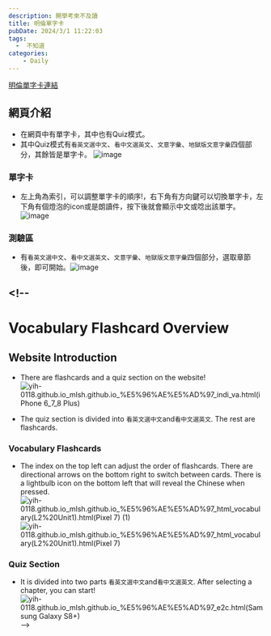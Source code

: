 ```yaml
---
description: 開學考來不及讀
title: 明倫單字卡
pubDate: 2024/3/1 11:22:03
tags:
  -  不知道
categories:
    - Daily
---
```


[明倫單字卡連結](https://mlsh-vocabulary.web.app/)

## 網頁介紹

- 在網頁中有單字卡，其中也有Quiz模式。
- 其中Quiz模式有`看英文選中文`、`看中文選英文`、`文意字彙`、`地獄版文意字彙`四個部分，其餘皆是單字卡。
  ![image](https://hackmd.io/_uploads/BJyLJCs1A.png)

### 單字卡

- 左上角為索引，可以調整單字卡的順序!，右下角有方向鍵可以切換單字卡，左下角有個燈泡的icon或是朗讀件，按下後就會顯示中文或唸出該單字。![image](https://hackmd.io/_uploads/HJkB1CoJR.png)

### 測驗區

- 有`看英文選中文`、`看中文選英文`、`文意字彙`、`地獄版文意字彙`四個部分，選取章節後，即可開始。![image](https://hackmd.io/_uploads/ByFtyCsJ0.png)

## <!--

# Vocabulary Flashcard Overview

## Website Introduction

- There are flashcards and a quiz section on the website!![yih-0118.github.io_mlsh.github.io_%E5%96%AE%E5%AD%97_indi_va.html(iPhone 6_7_8 Plus)](https://hackmd.io/_uploads/BysPkA036.png)

- The quiz section is divided into `看英文選中文`and`看中文選英文`. The rest are flashcards.

### Vocabulary Flashcards

- The index on the top left can adjust the order of flashcards. There are directional arrows on the bottom right to switch between cards. There is a lightbulb icon on the bottom left that will reveal the Chinese when pressed. ![yih-0118.github.io_mlsh.github.io_%E5%96%AE%E5%AD%97_html_vocabulary(L2%20Unit1).html(Pixel 7) (1)](https://hackmd.io/_uploads/rJmqJ0RnT.png)
  ![yih-0118.github.io_mlsh.github.io_%E5%96%AE%E5%AD%97_html_vocabulary(L2%20Unit1).html(Pixel 7)](https://hackmd.io/_uploads/SJfcJ0Cha.png)

### Quiz Section

- It is divided into two parts `看英文選中文`and`看中文選英文`. After selecting a chapter, you can start! ![yih-0118.github.io_mlsh.github.io_%E5%96%AE%E5%AD%97_e2c.html(Samsung Galaxy S8+)](https://hackmd.io/_uploads/Syhjy002a.png)
  -->
